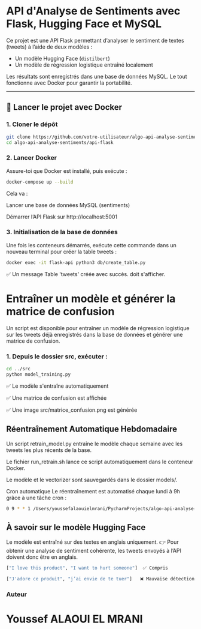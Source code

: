 #  API d'Analyse de Sentiments avec Flask, Hugging Face et MySQL

Ce projet est une API Flask permettant d’analyser le sentiment de textes (tweets) à l’aide de deux modèles :

- Un modèle Hugging Face (`distilbert`)
- Un modèle de régression logistique entraîné localement

Les résultats sont enregistrés dans une base de données MySQL. Le tout fonctionne avec Docker pour garantir la portabilité.

---

## 🚀 Lancer le projet avec Docker

### 1. Cloner le dépôt
```bash
git clone https://github.com/votre-utilisateur/algo-api-analyse-sentiments.git
cd algo-api-analyse-sentiments/api-flask
```

### 2. Lancer Docker
Assure-toi que Docker est installé, puis exécute :
```bash
docker-compose up --build
```
Cela va :

Lancer une base de données MySQL (sentiments)

Démarrer l’API Flask sur http://localhost:5001

### 3. Initialisation de la base de données
Une fois les conteneurs démarrés, exécute cette commande dans un nouveau terminal pour créer la table tweets :

```bash
docker exec -it flask-api python3 db/create_table.py
```
✅ Un message Table 'tweets' créée avec succès. doit s'afficher.

#  Entraîner un modèle et générer la matrice de confusion

Un script est disponible pour entraîner un modèle de régression logistique sur les tweets déjà enregistrés dans la base de données et générer une matrice de confusion.

### 1. Depuis le dossier src, exécuter :

```bash
cd ../src
python model_training.py
```

✅ Le modèle s'entraîne automatiquement

✅ Une matrice de confusion est affichée

✅ Une image src/matrice_confusion.png est générée


## Réentraînement Automatique Hebdomadaire
Un script retrain_model.py entraîne le modèle chaque semaine avec les tweets les plus récents de la base.

 Le fichier run_retrain.sh lance ce script automatiquement dans le conteneur Docker.

Le modèle et le vectorizer sont sauvegardés dans le dossier models/.

Cron automatique
Le réentraînement est automatisé chaque lundi à 9h grâce à une tâche cron :
 ```bash
 0 9 * * 1 /Users/youssefalaouielmrani/PycharmProjects/algo-api-analyse-sentiments/algo-api-analyse-sentiments/api-flask/run_retrain.sh >> /Users/youssefalaouielmrani/PycharmProjects/algo-api-analyse-sentiments/algo-api-analyse-sentiments/logs/retrain.log 2>&1

 ```


## À savoir sur le modèle Hugging Face

Le modèle est entraîné sur des textes en anglais uniquement.
👉 Pour obtenir une analyse de sentiment cohérente, les tweets envoyés à l’API doivent donc être en anglais.

```bash
["I love this product", "I want to hurt someone"]  ✅ Compris

["J'adore ce produit", "j’ai envie de te tuer"]   ❌ Mauvaise détection

```




### Auteur 
# Youssef ALAOUI EL MRANI
